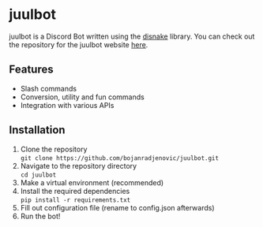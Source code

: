 # juulbot
juulbot is a Discord Bot written using the [disnake](https://github.com/DisnakeDev/disnake) library.
You can check out the repository for the juulbot website [here](https://github.com/bojanradjenovic/juulbot-site).
## Features
- Slash commands
- Conversion, utility and fun commands
- Integration with various APIs
## Installation
1. Clone the repository  
  ```git clone https://github.com/bojanradjenovic/juulbot.git```
2. Navigate to the repository directory  
   ```cd juulbot```
3. Make a virtual environment (recommended)
4. Install the required dependencies  
   ```pip install -r requirements.txt```
6. Fill out configuration file (rename to config.json afterwards)
7. Run the bot!
